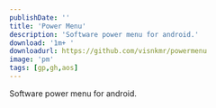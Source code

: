 ```yaml
---
publishDate: ''
title: 'Power Menu'
description: 'Software power menu for android.'
download: '1m+ '
downloadurl: https://github.com/visnkmr/powermenu
image: 'pm'
tags: [gp,gh,aos]
---
```


Software power menu for android.